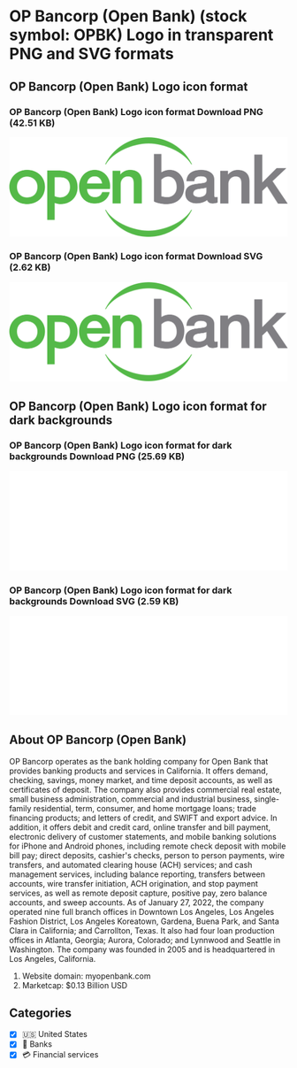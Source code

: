 # OP Bancorp (Open Bank) (stock symbol: OPBK) Logo in transparent PNG and SVG formats

## OP Bancorp (Open Bank) Logo icon format

### OP Bancorp (Open Bank) Logo icon format Download PNG (42.51 KB)

![OP Bancorp (Open Bank) Logo icon format Download PNG (42.51 KB)](/img/orig/OPBK-412d8c56.png)

### OP Bancorp (Open Bank) Logo icon format Download SVG (2.62 KB)

![OP Bancorp (Open Bank) Logo icon format Download SVG (2.62 KB)](/img/orig/OPBK-3c2a2312.svg)

## OP Bancorp (Open Bank) Logo icon format for dark backgrounds

### OP Bancorp (Open Bank) Logo icon format for dark backgrounds Download PNG (25.69 KB)

![OP Bancorp (Open Bank) Logo icon format for dark backgrounds Download PNG (25.69 KB)](/img/orig/OPBK.D-bba8ea92.png)

### OP Bancorp (Open Bank) Logo icon format for dark backgrounds Download SVG (2.59 KB)

![OP Bancorp (Open Bank) Logo icon format for dark backgrounds Download SVG (2.59 KB)](/img/orig/OPBK.D-b3b6bef2.svg)

## About OP Bancorp (Open Bank)

OP Bancorp operates as the bank holding company for Open Bank that provides banking products and services in California. It offers demand, checking, savings, money market, and time deposit accounts, as well as certificates of deposit. The company also provides commercial real estate, small business administration, commercial and industrial business, single-family residential, term, consumer, and home mortgage loans; trade financing products; and letters of credit, and SWIFT and export advice. In addition, it offers debit and credit card, online transfer and bill payment, electronic delivery of customer statements, and mobile banking solutions for iPhone and Android phones, including remote check deposit with mobile bill pay; direct deposits, cashier's checks, person to person payments, wire transfers, and automated clearing house (ACH) services; and cash management services, including balance reporting, transfers between accounts, wire transfer initiation, ACH origination, and stop payment services, as well as remote deposit capture, positive pay, zero balance accounts, and sweep accounts. As of January 27, 2022, the company operated nine full branch offices in Downtown Los Angeles, Los Angeles Fashion District, Los Angeles Koreatown, Gardena, Buena Park, and Santa Clara in California; and Carrollton, Texas. It also had four loan production offices in Atlanta, Georgia; Aurora, Colorado; and Lynnwood and Seattle in Washington. The company was founded in 2005 and is headquartered in Los Angeles, California.

1. Website domain: myopenbank.com
2. Marketcap: $0.13 Billion USD


## Categories
- [x] 🇺🇸 United States
- [x] 🏦 Banks
- [x] 💳 Financial services
